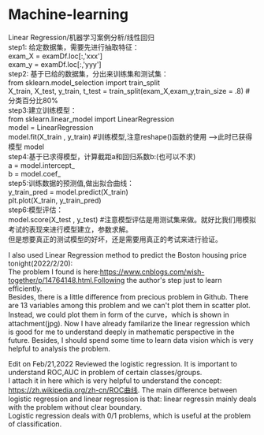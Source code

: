 # Machine-learning
Linear Regression/机器学习案例分析/线性回归  
step1: 给定数据集，需要先进行抽取特征：  
                                  exam_X = examDf.loc[:,'xxx']  
                                  exam_y = examDf.loc[:,'yyy']  
step2: 基于已给的数据集，分出来训练集和测试集：    
                                  from sklearn.model_selection import train_split  
                                  X_train, X_test, y_train, t_test = train_split(exam_X,exam_y,train_size = .8) #分类百分比80%    
step3:建立训练模型：  
                                  from sklearn.linear_model import LinearRegression  
                                  model = LinearRegression  
                                  model.fit(X_train , y_train) #训练模型,注意reshape()函数的使用 -->此时已获得模型 model  
step4:基于已求得模型，计算截距a和回归系数b:(也可以不求)  
                                  a = model.intercept_  
                                  b = model.coef_  
step5:训练数据的预测值,做出拟合曲线：  
                                 y_train_pred = model.predict(X_train)  
                                  plt.plot(X_train, y_train_pred)  
step6:模型评估：  
                                  model.score(X_test , y_test) #注意模型评估是用测试集来做。就好比我们用模拟考试的表现来进行模型建立，参数求解。  
                                                                但是想要真正的测试模型的好坏，还是需要用真正的考试来进行验证。  

I also used Linear Regression method to predict the Boston housing price tonight(2022/2/20):  
The problem I found is here:https://www.cnblogs.com/wish-together/p/14764148.html.Following the author's step just to learn efficiently.  
Besides, there is a little difference from precious problem in Github. There are 13 variables among this problem and we can't plot them in scatter plot. Instead, we could plot them in form of the curve，which is shown in attachment(jpg). Now I have already familarize the linear regression which is good for me to understand deeply in mathematic perspective in the future. Besides, I should spend some time to learn data vision which is very helpful to analysis the problem.  

Edit on Feb/21,2022
Reviewed the logistic regression. It is important to understand ROC,AUC in problem of certain classes/groups.  
I attach it in here which is very helpful to understand the concept: https://zh.wikipedia.org/zh-cn/ROC曲线. 
The main difference between logistic regression and linear regression is that: linear regressin mainly deals with the problem without clear boundary.  
Logistic regression deals with 0/1 problems, which is useful at the problem of classification.

